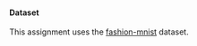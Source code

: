 #### Dataset
This assignment uses the [fashion-mnist](https://github.com/zalandoresearch/fashion-mnist) dataset.